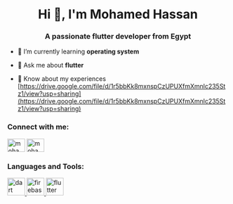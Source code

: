 <h1 align="center">Hi 👋, I'm Mohamed Hassan</h1>
<h3 align="center">A passionate flutter developer from Egypt</h3>

- 🌱 I’m currently learning **operating system**

- 💬 Ask me about **flutter**

- 📄 Know about my experiences [https://drive.google.com/file/d/1r5bbKk8mxnspCzUPUXfmXmnlc235Stz1/view?usp=sharing](https://drive.google.com/file/d/1r5bbKk8mxnspCzUPUXfmXmnlc235Stz1/view?usp=sharing)

<h3 align="left">Connect with me:</h3>
<p align="left">
<a href="https://linkedin.com/in/mohamed-hassan" target="blank"><img align="center" src="https://raw.githubusercontent.com/rahuldkjain/github-profile-readme-generator/master/src/images/icons/Social/linked-in-alt.svg" alt="mohamed-hassan" height="30" width="40" /></a>
<a href="https://fb.com/mohamed.kolina123" target="blank"><img align="center" src="https://raw.githubusercontent.com/rahuldkjain/github-profile-readme-generator/master/src/images/icons/Social/facebook.svg" alt="mohamed.kolina123" height="30" width="40" /></a>
</p>

<h3 align="left">Languages and Tools:</h3>
<p align="left"> <a href="https://dart.dev" target="_blank" rel="noreferrer"> <img src="https://www.vectorlogo.zone/logos/dartlang/dartlang-icon.svg" alt="dart" width="40" height="40"/> </a> <a href="https://firebase.google.com/" target="_blank" rel="noreferrer"> <img src="https://www.vectorlogo.zone/logos/firebase/firebase-icon.svg" alt="firebase" width="40" height="40"/> </a> <a href="https://flutter.dev" target="_blank" rel="noreferrer"> <img src="https://www.vectorlogo.zone/logos/flutterio/flutterio-icon.svg" alt="flutter" width="40" height="40"/> </a> </p>

